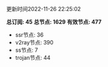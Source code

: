 更新时间2022-11-26 22:25:02

**总订阅: 45**
**总节点: 1629**
**有效节点: 477**
- ssr节点: 36
- v2ray节点: 390
- ss节点: 7
- trojan节点: 44
